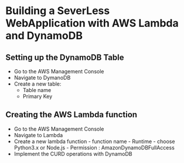# Building a SeverLess WebApplication with AWS Lambda and DynamoDB

## Setting up the DynamoDB Table
- Go to the AWS Management Console
- Navigate to DymanoDB
- Create a new table:
    - Table name
    - Primary Key

## Creating the AWS Lambda function
- Go to the AWS Management Console
- Navigate to Lambda
- Create a new lambda function
      - function name
      - Runtime - choose Python3.x or Node.js
      - Permission : AmazonDynamoDBFullAccess
- Implement the CURD operations with DynamoDB
